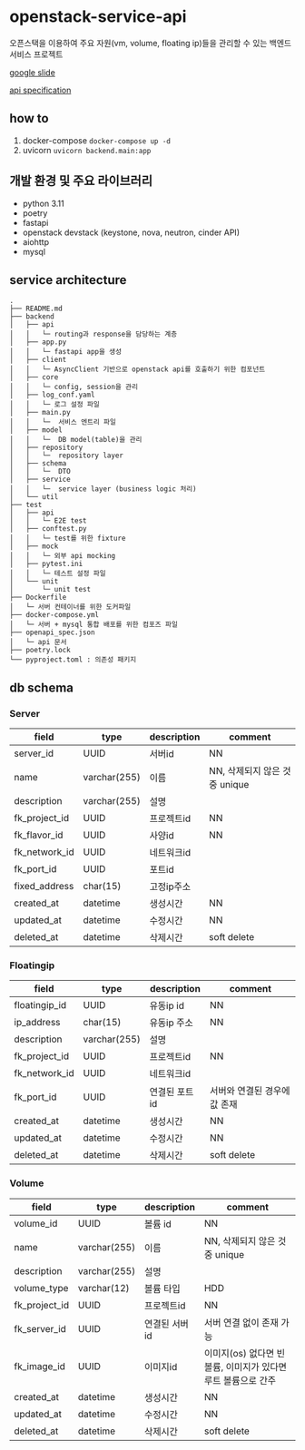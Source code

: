 # openstack-service-api

오픈스택을 이용하여 주요 자원(vm, volume, floating ip)들을 관리할 수 있는 백엔드 서비스 프로젝트

[google slide](https://docs.google.com/presentation/d/1swDHVlhkv99rBADjdWaGL1U5HjXt3Ee3RHNWTwPqklM/edit?usp=sharing)

[api specification](https://github.com/choieastsea/openstack-service-api/blob/main/openapi_spec.json)

## how to

1. docker-compose
  `docker-compose up -d`
2. uvicorn
  `uvicorn backend.main:app`

## 개발 환경 및 주요 라이브러리

- python 3.11
- poetry 
- fastapi
- openstack devstack (keystone, nova, neutron, cinder API)
- aiohttp
- mysql

## service architecture

```
.
├── README.md
├── backend
│   ├── api
│   │	└─ routing과 response을 담당하는 계층
│   ├── app.py
│   │	└─ fastapi app을 생성
│   ├── client
│   │	└─ AsyncClient 기반으로 openstack api를 호출하기 위한 컴포넌트
│   ├── core
│   │	└─ config, session을 관리
│   ├── log_conf.yaml
│   │	└─ 로그 설정 파일
│   ├── main.py
│   │	└─  서비스 엔트리 파일
│   ├── model
│   │	└─  DB model(table)을 관리
│   ├── repository
│   │	└─  repository layer
│   ├── schema
│   │	└─  DTO
│   ├── service
│   │	└─  service layer (business logic 처리)
│   └── util
├── test
│   ├── api
│   │	└─ E2E test
│   ├── conftest.py
│   │	└─ test를 위한 fixture
│   ├── mock
│   │	└─ 외부 api mocking
│   ├── pytest.ini
│   │	└─ 테스트 설정 파일
│   └── unit
│    	└─ unit test
├── Dockerfile
│	└─ 서버 컨테이너를 위한 도커파일
├── docker-compose.yml
│	└─ 서버 + mysql 통합 배포를 위한 컴포즈 파일
├── openapi_spec.json
│	└─ api 문서
├── poetry.lock
└── pyproject.toml : 의존성 패키지
```

## db schema

### Server

| field | type | description | comment |
|-------|------|-------------|---------|
| server_id | UUID | 서버id | NN |
| name | varchar(255) | 이름 | NN, 삭제되지 않은 것 중 unique |
| description | varchar(255) | 설명 |  |
| fk_project_id | UUID | 프로젝트id | NN |
| fk_flavor_id | UUID | 사양id | NN |
| fk_network_id | UUID | 네트워크id |  |
| fk_port_id | UUID | 포트id |  |
| fixed_address | char(15) | 고정ip주소 |  |
| created_at | datetime | 생성시간 | NN |
| updated_at | datetime | 수정시간 | NN |
| deleted_at | datetime | 삭제시간 | soft delete |

### Floatingip

| field | type | description | comment |
|-------|------|-------------|---------|
| floatingip_id | UUID | 유동ip id | NN |
| ip_address | char(15) | 유동ip 주소 | NN |
| description | varchar(255) | 설명 |  |
| fk_project_id | UUID | 프로젝트id | NN |
| fk_network_id | UUID | 네트워크id |  |
| fk_port_id | UUID | 연결된 포트id | 서버와 연결된 경우에 값 존재 |
| created_at | datetime | 생성시간 | NN |
| updated_at | datetime | 수정시간 | NN |
| deleted_at | datetime | 삭제시간 | soft delete |

### Volume

| field | type | description | comment |
|-------|------|-------------|---------|
| volume_id | UUID | 볼륨 id | NN |
| name | varchar(255) | 이름 | NN, 삭제되지 않은 것 중 unique |
| description | varchar(255) | 설명 |  |
| volume_type | varchar(12) | 볼륨 타입 | HDD |
| fk_project_id | UUID | 프로젝트id | NN |
| fk_server_id | UUID | 연결된 서버id | 서버 연결 없이 존재 가능 |
| fk_image_id | UUID | 이미지id | 이미지(os) 없다면 빈 볼륨, 이미지가 있다면 루트 볼륨으로 간주 |
| created_at | datetime | 생성시간 | NN |
| updated_at | datetime | 수정시간 | NN |
| deleted_at | datetime | 삭제시간 | soft delete |
